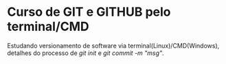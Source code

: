 # Curso de GIT e GITHUB pelo terminal/CMD

Estudando versionamento de software via terminal(Linux)/CMD(Windows), detalhes do processo de *_git init_* e *_git commit -m "msg"_*.  
